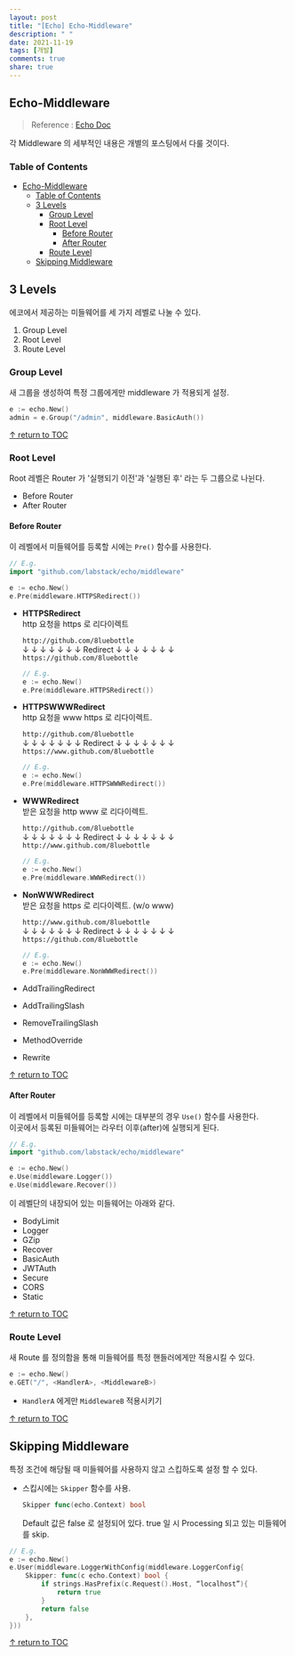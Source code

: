 ```yaml
---
layout: post
title: "[Echo] Echo-Middleware"
description: " "
date: 2021-11-19
tags: [개발]
comments: true
share: true
---
```



## Echo-Middleware
> Reference : [Echo Doc](https://echo.labstack.com/)

각 Middleware 의 세부적인 내용은 개별의 포스팅에서 다룰 것이다.  

### Table of Contents

- [Echo-Middleware](#echo-middleware)
    - [Table of Contents](#table-of-contents)
  - [3 Levels](#3-levels)
    - [Group Level](#group-level)
    - [Root Level](#root-level)
      - [Before Router](#before-router)
      - [After Router](#after-router)
    - [Route Level](#route-level)
  - [Skipping Middleware](#skipping-middleware)

## 3 Levels

에코에서 제공하는 미들웨어를 세 가지 레벨로 나눌 수 있다.

1. Group Level
1. Root Level
1. Route Level

### Group Level
새 그룹을 생성하여 특정 그룹에게만 middleware 가 적용되게 설정.
```go
e := echo.New()
admin = e.Group("/admin", middleware.BasicAuth())
```

[↑ return to TOC](#table-of-contents)

### Root Level
Root 레벨은 Router 가 '실행되기 이전'과 '실행된 후' 라는 두 그룹으로 나뉜다.

* Before Router
* After Router

#### Before Router
이 레벨에서 미들웨어를 등록할 시에는 ```Pre()``` 함수를 사용한다.  

```go
// E.g.
import "github.com/labstack/echo/middleware"

e := echo.New()
e.Pre(middleware.HTTPSRedirect())
```

* **HTTPSRedirect**   
  http 요청을 https 로 리다이렉트  

  ```http://github.com/8luebottle```  
  ↓ ↓ ↓ ↓ ↓ ↓ ↓ Redirect ↓ ↓ ↓ ↓ ↓ ↓ ↓  
  ```https://github.com/8luebottle```  

  ```go
  // E.g.
  e := echo.New()
  e.Pre(middleware.HTTPSRedirect())
  ```

* **HTTPSWWWRedirect**   
  http 요청을 www https 로 리다이렉트.  

  ```http://github.com/8luebottle```  
  ↓ ↓ ↓ ↓ ↓ ↓ ↓ Redirect ↓ ↓ ↓ ↓ ↓ ↓ ↓  
  ```https://www.github.com/8luebottle```  

  ```go
  // E.g.
  e := echo.New()
  e.Pre(middleware.HTTPSWWWRedirect())
  ```

* **WWWRedirect**   
  받은 요청을 http www 로 리다이렉트.

  ```http://github.com/8luebottle```  
  ↓ ↓ ↓ ↓ ↓ ↓ ↓ Redirect ↓ ↓ ↓ ↓ ↓ ↓ ↓  
  ```http://www.github.com/8luebottle```  

  ```go
  // E.g.
  e := echo.New()
  e.Pre(middleware.WWWRedirect())
  ```

* **NonWWWRedirect**   
  받은 요청을 https 로 리다이렉트. (w/o www)

  ```http://www.github.com/8luebottle```  
  ↓ ↓ ↓ ↓ ↓ ↓ ↓ Redirect ↓ ↓ ↓ ↓ ↓ ↓ ↓  
  ```https://github.com/8luebottle```  

  ```go
  // E.g.
  e := echo.New()
  e.Pre(middleware.NonWWWRedirect())
  ```

* AddTrailingRedirect
* AddTrailingSlash
* RemoveTrailingSlash
* MethodOverride
* Rewrite


[↑ return to TOC](#table-of-contents)

#### After Router  
이 레벨에서 미들웨어를 등록할 시에는 대부분의 경우 ```Use()``` 함수를 사용한다.  
이곳에서 등록된 미들웨어는 라우터 이후(after)에 실행되게 된다.

```go
// E.g.
import "github.com/labstack/echo/middleware"

e := echo.New()
e.Use(middleware.Logger())
e.Use(middleware.Recover())
```

이 레벨단의 내장되어 있는 미들웨어는 아래와 같다.

* BodyLimit
* Logger
* GZip
* Recover
* BasicAuth
* JWTAuth
* Secure
* CORS
* Static

[↑ return to TOC](#table-of-contents)

### Route Level  
새 Route 를 정의함을 통해 미들웨어를 특정 핸들러에게만 적용시킬 수 있다.

```go
e := echo.New()
e.GET("/", <HandlerA>, <MiddlewareB>)
```
* ```HandlerA``` 에게만 ```MiddlewareB``` 적용시키기

[↑ return to TOC](#table-of-contents)


## Skipping Middleware
특정 조건에 해당될 때 미들웨어를 사용하지 않고 스킵하도록 설정 할 수 있다.

* 스킵시에는 ```Skipper``` 함수를 사용.
  ```go	
  Skipper func(echo.Context) bool
  ```
  Default 값은 false 로 설정되어 있다.
  true 일 시 Processing 되고 있는 미들웨어를 skip.

```go
// E.g.
e := echo.New()
e.User(middleware.LoggerWithConfig(middleware.LoggerConfig{
    Skipper: func(c echo.Context) bool {
        if strings.HasPrefix(c.Request().Host, “localhost”){
            return true
        }
        return false
    },
}))
```

[↑ return to TOC](#table-of-contents)

